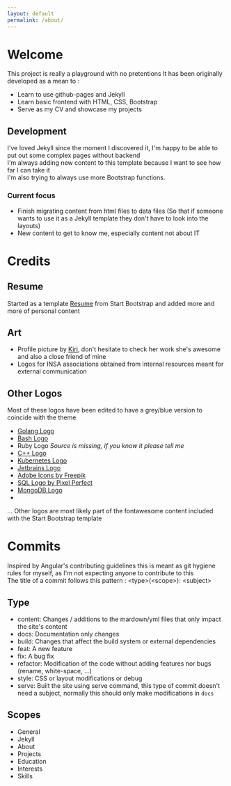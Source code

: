 ```yaml
---
layout: default
permalink: /about/
---
```


# Welcome

This project is really a playground with no pretentions
It has been originally developed as a mean to :
- Learn to use github-pages and Jekyll
- Learn basic frontend with HTML, CSS, Bootstrap
- Serve as my CV and showcase my projects

## Development

I've loved Jekyll since the moment I discovered it, I'm happy to be able to put out some complex pages without backend  
I'm always adding new content to this template because I want to see how far I can take it  
I'm also trying to always use more Bootstrap functions.

### Current focus

- Finish migrating content from html files to data files 
(So that if someone wants to use it as a Jekyll template they don't have to look into the layouts)
- New content to get to know me, especially content not about IT

# Credits

## Resume
Started as a template [Resume](https://github.com/BlackrockDigital/startbootstrap-resume) from Start Bootstrap and added more and more of personal content
## Art
- Profile picture by [Kiri](http://www.kiri-illustratrice.com/), don't hesitate to check her work she's awesome and also a close friend of mine
- Logos for INSA associations obtained from internal resources meant for external communication

## Other Logos
Most of these logos have been edited to have a grey/blue version to coincide with the theme  
- [Golang Logo](https://blog.golang.org/go-brand) 
- [Bash Logo](https://bashlogo.com/)  
- Ruby Logo *Source is missing, if you know it please tell me*  
- [C++ Logo](https://freebiesupply.com/logos/c-logo/)  
- [Kubernetes Logo](https://www.vectorlogo.zone/logos/kubernetes/index.html)  
- [Jetbrains Logo](https://www.jetbrains.com/company/brand/logos/)  
- [Adobe Icons by Freepik](https://www.flaticon.com/authors/freepik)
- [SQL Logo by Pixel Perfect](https://www.flaticon.com/authors/pixel-perfect)
- [MongoDB Logo](https://github.com/konpa)
- 
... Other logos are most likely part of the fontawesome content included with the Start Bootstrap template

# Commits

Inspired by Angular's contributing guidelines this is meant as git hygiene rules for myself, as I'm not expecting anyone to contribute to this   
The title of a commit follows this pattern : \<type>(\<scope>): \<subject>

## Type
- content: Changes / additions to the mardown/yml files that only impact the site's content
- docs: Documentation only changes
- build: Changes that affect the build system or external dependencies
- feat: A new feature
- fix: A bug fix
- refactor: Modification of the code without adding features nor bugs (rename, white-space, ...)
- style: CSS or layout modifications or debug
- serve: Built the site using serve command, this type of commit doesn't need a subject, normally this should only make modifications in ```docs``` 

## Scopes
- General
- Jekyll
- About
- Projects
- Education
- Interests
- Skills